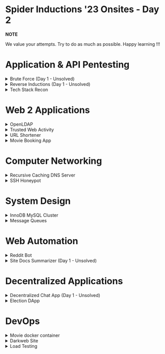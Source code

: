 # Spider Inductions '23 Onsites - Day 2
**NOTE**

We value your attempts. Try to do as much as possible. Happy learning !!!

# Application & API Pentesting
<details>
<summary>Brute Force (Day 1 - Unsolved)</summary>
An important part of securing your applications is having strong passwords. A weak password can be susceptible to brute force attacks which are when common passwords are directly fed into a website's login page. 

Your task is to log in to the admin account with the help of tools such as Burp-Suite and Hydra to execute a brute-force attack.

[Website link](http://testasp.vulnweb.com/)
</details>

<details>
<summary>Reverse Inductions (Day 1 - Unsolved)</summary>
Endpoint analysis is an important step in a penetration testing process that identifies all available endpoints of the target API. The Spider inductions portal interacts with a REST API to perform operations on the participants' data. 

You are assigned the task to reverse engineer the API and identify all accessible endpoints. You should also figure out the request and response schema. Submit your report as a postman collection.

[Spider Inductions Portal Link](https://inductions.spider-nitt.org)
</details>

<details>
<summary>Tech Stack Recon</summary>
The first step in successfully pen-testing any website is to fully understand the application. This is where active reconnaissance comes into play which is where you use various tools to probe an application to get information such as open ports, IP addresses, or the entire tech stack of a website.

Your first task is to find the OD(On Duty) website created by SPIDER. Once you have found the website, it is your job to get the public and private IPs as well as the tech stack of the website. This includes frontend, backend, DB, and proxy servers.

[Hint: The OD website is hosted on the local spider server]
</details>

# Web 2 Applications
<details>
<summary>OpenLDAP</summary>

Setup an OpenLDAP server with the following Directory Information Tree
- Organizational units(OU) = users, domains
- Groups = students, teachers (within users OU)

Create a user account for you within the student's group and perform the binding. Entities should be created only using LDIF files
</details>

<details>
<summary>Trusted Web Activity</summary>

Build a Progressive Web Application that hosts a stone paper scissor game against a bot that makes random choices. Trigger a notification at the end of each game. The "Update Available" button should appear when the service worker receives new content, and on clicking it, new content should appear in the app.
Generate an Android build for the application using Trusted Web Activity.

</details>

<details>
<summary>URL Shortener</summary>

Design a URL shortener service that takes a long URL as input and generates a short, unique code for it. When users access the short URL, they should be redirected to the original URL. For the front end, you can make either a mobile or web app.

</details>

<details>
<summary>Movie Booking App</summary>

Build an Application for booking movies. The creativity for UI is appreciated.

### Features
1. Users should be able to browse for movies and select them. Make a screen to show the available movies. When clicked on a movie, it should show the name of the theaters in which it is available. You can use any API to get the movies list.
2. After selecting a movie, theater, and show timing, the user should be able to select the screen. For simplicity, have 20 seats to book from. After clicking "Book now", a ticket should be generated on a separate screen, along with a QR Code. The ticket should consist of all the info.
3. Add a history screen where users can see their past bookings for 1 month.
4. Add a notification system such that it should notify 1 hour prior to the show.


### Brownie points
Implement a user authentication system with a login id and password for each user.

Feel free to explore various APIs to do the task.

Collection of APIs - https://rapidapi.com/hub

</details>

# Computer Networking
<details>
<summary>Recursive Caching DNS Server</summary>

As a system architect, you are assigned the task of setup a recursive caching domain name server for the internal network with the below functionalities.
- Allow queries from a specific subnet
- Configure forwarding to Google's name server for outside domains
- Setup a DNS zone with reverse and forward zone configurations
- In the zone files, include records for a web server and cname for it.
For the demonstration purpose, you can use host the DNS server and the web server on the same machine. You can use any DNS server such as Bind, CoreDNS, etc. A simple web server will suffice.

</details>
<details>
<summary>SSH Honeypot</summary>

It is common for hackers to utilize brute force attacks in an attempt to gain unauthorized access to a victim's machine. Design and deploy an efficient honeypot on port 22 that convincingly emulates a vulnerable SSH server. Log all the information available about the attacker.

</details>

# System Design
<details>
<summary>InnoDB MySQL Cluster</summary>

During the production yesterday, we can see a significant load on the MySQL database. You are assigned to set up an InnoDB MySQL cluster that performs group replication. There should be two secondary nodes and a primary node. For the sake of demonstration, you can use MySQL containers.

</details>

<details>
<summary>Message Queues</summary>

Host a front end that has a button in it. On clicking, it should call a REST endpoint of a backend service. Create another backend service that keeps track of the number of clicks the users make and prints it. Both services should communicate via a message queue of your choice.

</details>

# Web Automation
<details>
<summary>Reddit Bot</summary>

Create a Discord bot that fetches data from Reddit, such as top posts from a specified subreddit, and automatically shares this content in a designated Discord channel. The bot enhances community engagement by seamlessly delivering relevant Reddit content within the Discord server.

</details>
<details>
<summary>Site Docs Summarizer (Day 1 - Unsolved)</summary>
You have to build a Chrome extension that can be used to summarize all the links that lead to any document (.pdf, .doc, .xls, etc.) within a URL, and when a user clicks on the extension popup, it should show all the links along with the summary of the content within them. 

● For the summarization part **you are not required to create your own summarization pipleine**, Instead [Hugging Face](https://huggingface.co/) provides something called [Inference APIs](https://huggingface.co/inference-api). These are API endpoints for any particular model made available by Hugging Face. All you need to do is review the docs, figure out how to send proper Requests and get the summarized content.

   > For example, you could use something like the [Document Summarizer](https://huggingface.co/spaces/pszemraj/document-summarization) model with its Inference API (by going to "Use via API" at the bottom)
   > The above is just an example. You can use any model, and it's Inference API for this.

</details>

# Decentralized Applications
<details>
<summary>Decentralized Chat App (Day 1 - Unsolved)</summary>
Create a decentralized chat app that relies on peer-to-peer communication without depending on a central server.

- Allow the users to chat personally with other users.
- Implement a group chat feature.
</details>

<details>
<summary>Election DApp</summary>
Build a decentralized application (DApp) for holding an election between two candidates using the Ethereum blockchain. The smart contract should manage the election process, allowing accounts connected to the network to vote for their preferred candidate. Additionally, real-time vote count updates will be displayed during the election.
</details>

# DevOps

<details>
<summary>Movie docker container</summary>

Write a bash script that requests info from the [OMDB](https://www.omdbapi.com) for a given movie.

```bash
bash GetMovieData.sh Inception
```


The data should be saved into a MongoDB container with the following collections: 
- Movies 
- Actors  
- Directors 
- Genres 



 Store only `Title,` `Year,` `Release Date,` `Runtime,` `Director,` `Actor,` `Box Office`  in the **Movies** collection.

Parse the `Actors` field of JSON response and add each actor in the **Actors** collection, as follows using awk. Do the same for `Directors` and `Genres` collections.

```json
{
    "Actors": "Leonardo DiCaprio, Joseph Gordon-Levitt, Elliot Page"
}
```

```json
[
  {
    "name": "Leonardo DiCaprio"
  },
  {
    "name": "Joseph Gordon-Levitt"
  },
  {
    "name": "Elliot Page"
  }
]
```



Have a cronjob that takes a backup of the movie collection. 

Run a separate  container and save the movie poster in the `/images` directory.

Additionally, we expect a load where two instances of the containers are needed to handle it. Implement replication of the data and make sure the data is consistent across the containers.

</details>

<details>
<summary>Darkweb Site</summary>
As a cybercop of the dark web, it's your responsibility to know how websites are hosted in the dark web to prevent crimes. You are assigned the task of hosting a simple html page that's accessible on the Tor network. Feel free to use any web server.
</details>

<details>
<summary>Load Testing</summary>
A JWT-based authentication REST API goes into production next week. We expect around 100 concurrent users. Perform a load test on the given API and the flow of requests should be as mentioned below.
- /register
- /login
- /authenticated
Perform the load test and submit the response report. We suggest you use **Artillery** to perform the load testing. You can do your own research as well.

You have to set up the API locally.

[API LINK](https://github.com/tx2z/jwt-server)

**Note**
Use Mongo version<6 to avoid legacy errors. So, if you are using docker, update the docker-compose file accordingly.
## Documentation
### POST  /register

**Request body**
```json
{
    "email":"",
    "password":""
}
```
**Response**
```json
{
    "_id": "",
    "email": "",
    "password": "",
    "__v": 0
}
```
### POST  /login

**Request body**
```json
{
    "email":"",
    "password":""
}
```
**Response**
```json
{
    "token": ""
}
```
### GET /authenticated

**Request header**
```json
{
    "Authorization": "Bearer <token>"
}
```
**Response**
```json
{
    "msg": "Hey <email>"
}
```
</details>
